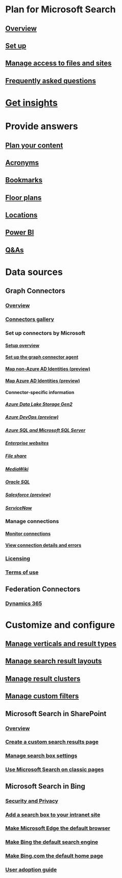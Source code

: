 # Plan for Microsoft Search
## [Overview](overview-microsoft-search.md)
## [Set up](setup-microsoft-search.md)
## [Manage access to files and sites](manage-access-files-sites.md)
## [Frequently asked questions](faqs.md)
# [Get insights](usage-reports.md)
# Provide answers
## [Plan your content](plan-your-content.md)
## [Acronyms](manage-acronyms.md)
## [Bookmarks](manage-bookmarks.md)
## [Floor plans](manage-floorplans.md)
## [Locations](manage-locations.md)
## [Power BI](manage-powerbi.md)
## [Q&As](manage-qas.md)
# Data sources
## Graph Connectors
### [Overview](connectors-overview.md)
### [Connectors gallery](connectors-gallery.md)
### Set up connectors by Microsoft
#### [Setup overview](configure-connector.md)
#### [Set up the graph connector agent](on-prem-agent.md)
#### [Map non-Azure AD Identities (preview)](map-non-aad.md)
#### [Map Azure AD Identities (preview)](map-aad.md)
#### Connector-specific information
##### [Azure Data Lake Storage Gen2](azure-data-lake-connector.md)
##### [Azure DevOps (preview)](azure-devops-connector.md)
##### [Azure SQL and Microsoft SQL Server](MSSQL-connector.md)
##### [Enterprise websites](enterprise-web-connector.md)
##### [File share](fileshare-connector.md)
##### [MediaWiki](mediawiki-connector.md)
##### [Oracle SQL](OracleSQL-connector.md)
##### [Salesforce (preview)](salesforce-connector.md)
##### [ServiceNow](servicenow-connector.md)
### Manage connections
#### [Monitor connections](manage-connector.md)
#### [View connection details and errors](connector-details-errors.md)
### [Licensing](licensing.md)
### [Terms of use](terms-of-use.md)
## Federation Connectors
### [Dynamics 365](manage-dynamics365.md)
# Customize and configure
## [Manage verticals and result types](customize-search-page.md)
## [Manage search result layouts](customize-results-layout.md)
## [Manage result clusters](result-cluster.md)
## [Manage custom filters](custom-filters.md)
## Microsoft Search in SharePoint
### [Overview](get-started-search-in-sharepoint-online.md)
### [Create a custom search results page](create-search-results-pages.md)
### [Manage search box settings](manage-spo-search-box.md)
### [Use Microsoft Search on classic pages](manage-classic-spo-pages.md)
## Microsoft Search in Bing
### [Security and Privacy](security-for-search.md)
### [Add a search box to your intranet site](add-a-search-box-to-your-intranet-site.md)
### [Make Microsoft Edge the default browser](/deployedge/edge-default-browser)
### [Make Bing the default search engine](set-default-search-engine.md)
### [Make Bing.com the default home page](set-default-homepage.md)
### [User adoption guide](user-adoption-guide.md)
